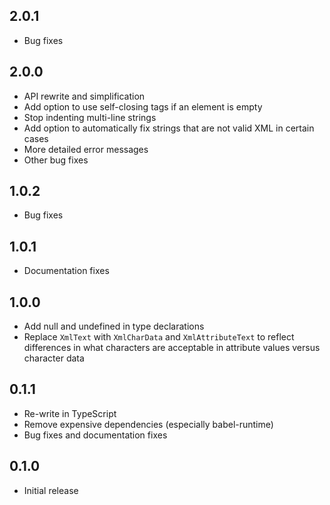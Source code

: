 ## 2.0.1 ##

* Bug fixes

## 2.0.0 ##

* API rewrite and simplification
* Add option to use self-closing tags if an element is empty
* Stop indenting multi-line strings
* Add option to automatically fix strings that are not valid XML in certain
  cases
* More detailed error messages
* Other bug fixes

## 1.0.2 ##

* Bug fixes

## 1.0.1 ##

* Documentation fixes

## 1.0.0 ##

* Add null and undefined in type declarations
* Replace `XmlText` with `XmlCharData` and `XmlAttributeText` to reflect
  differences in what characters are acceptable in attribute values versus
  character data

## 0.1.1 ##

* Re-write in TypeScript
* Remove expensive dependencies (especially babel-runtime)
* Bug fixes and documentation fixes

## 0.1.0 ##

* Initial release
